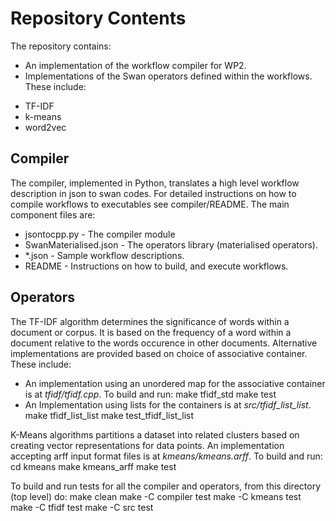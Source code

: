 Repository Contents
==============

The repository contains:
* An implementation of the workflow compiler for WP2. 
* Implementations of the Swan operators defined within the workflows.  These include:
-	TF-IDF
-	k-means
-	word2vec

Compiler
--------------

The compiler, implemented in Python, translates a high level workflow description in json to swan codes.  For detailed instructions on how to compile workflows to executables see compiler/README.  The main component files are:
- jsontocpp.py - The compiler module
- SwanMaterialised.json - The operators library (materialised operators).
- *.json - Sample workflow descriptions.
- README - Instructions on how to build, and execute workflows.

Operators
--------------

The TF-IDF algorithm determines the significance of words within a document or corpus.  It is based on the frequency of a word within a document relative to the words occurence in other documents.  Alternative implementations are provided based on choice of associative container.  These include:
- An implementation using an unordered map for the associative container is at *tfidf/tfidf.cpp*. To build and run:
    make tfidf_std
    make test
- An Implementation using lists for the containers is at *src/tfidf_list_list*.
    make tfidf_list_list
    make test_tfidf_list_list

K-Means algorithms partitions a dataset into related clusters based on creating vector representations for data points.  An implementation accepting arff input format files is at *kmeans/kmeans.arff*. To build and run:
    cd kmeans
    make kmeans_arff
    make test

To build and run tests for all the compiler and operators,  from this directory (top level) do:
    make clean
    make -C compiler test
    make -C kmeans test
    make -C tfidf test
    make -C src test
